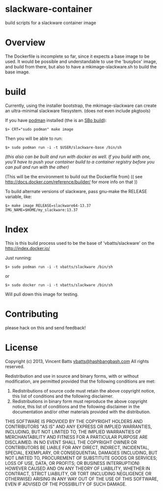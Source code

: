 slackware-container
===============

build scripts for a slackware container image

Overview
========

The Dockerfile is incomplete so far, since it expects a base image to be used.
It would be possible and understandable to use the 'busybox' image, and build
from there, but also to have a mkimage-slackware.sh to build the base image.

build
=====

Currently, using the installer bootstrap, the mkimage-slackware can create an
ultra-minimal slackware filesystem. (does not even include pkgtools)

If you have [podman](https://github.com/containers/libpod/tree/master/cmd/podman) installed (the is an [SBo build](https://slackbuilds.org/repository/14.2/system/podman/)):

	$> CRT="sudo podman" make image

Then you will be able to run:

	$> sudo podman run -i -t $USER/slackware-base /bin/sh

_(this also can be built and run with docker as well. If you build with one, you'll have to push your container build to a container registry before you can pull and run with the other)_

(This will be the environment to build out the Dockerfile from)
(( see http://docs.docker.com/reference/builder/ for more info on that ))


To build alternate versions of slackware, pass gnu-make the RELEASE variable, like:

	$> make image RELEASE=slackware64-13.37 IMG_NAME=$HOME/my_slackware:13.37

Index
=====

This is this build process used to be the base of 'vbatts/slackware' on the
http://index.docker.io/

Just running:


	$> sudo podman run -i -t vbatts/slackware /bin/sh
 
 or

	$> sudo docker run -i -t vbatts/slackware /bin/sh

Will pull down this image for testing.

Contributing
============
please hack on this and send feedback!

License
=======

Copyright (c) 2013, Vincent Batts <vbatts@hashbangbash.com>
All rights reserved.

Redistribution and use in source and binary forms, with or without
modification, are permitted provided that the following conditions are met: 

1. Redistributions of source code must retain the above copyright notice, this
   list of conditions and the following disclaimer. 
2. Redistributions in binary form must reproduce the above copyright notice,
   this list of conditions and the following disclaimer in the documentation
   and/or other materials provided with the distribution. 

THIS SOFTWARE IS PROVIDED BY THE COPYRIGHT HOLDERS AND CONTRIBUTORS "AS IS" AND
ANY EXPRESS OR IMPLIED WARRANTIES, INCLUDING, BUT NOT LIMITED TO, THE IMPLIED
WARRANTIES OF MERCHANTABILITY AND FITNESS FOR A PARTICULAR PURPOSE ARE
DISCLAIMED. IN NO EVENT SHALL THE COPYRIGHT OWNER OR CONTRIBUTORS BE LIABLE FOR
ANY DIRECT, INDIRECT, INCIDENTAL, SPECIAL, EXEMPLARY, OR CONSEQUENTIAL DAMAGES
(INCLUDING, BUT NOT LIMITED TO, PROCUREMENT OF SUBSTITUTE GOODS OR SERVICES;
LOSS OF USE, DATA, OR PROFITS; OR BUSINESS INTERRUPTION) HOWEVER CAUSED AND
ON ANY THEORY OF LIABILITY, WHETHER IN CONTRACT, STRICT LIABILITY, OR TORT
(INCLUDING NEGLIGENCE OR OTHERWISE) ARISING IN ANY WAY OUT OF THE USE OF THIS
SOFTWARE, EVEN IF ADVISED OF THE POSSIBILITY OF SUCH DAMAGE.
